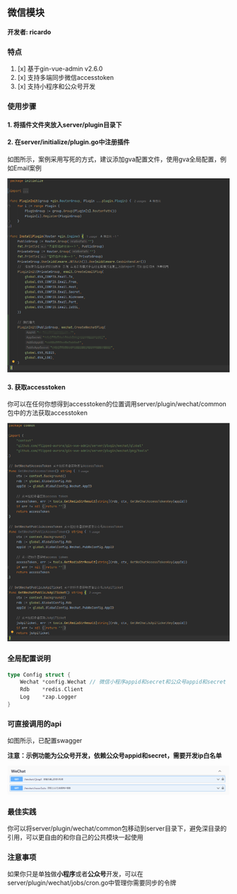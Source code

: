 ## 微信模块

#### 开发者: ricardo

### 特点

1. [x] 基于gin-vue-admin v2.6.0
2. [x] 支持多端同步微信accesstoken
3. [x] 支持小程序和公众号开发

### 使用步骤

#### 1. 将插件文件夹放入server/plugin目录下

#### 2. 在server/initialize/plugin.go中注册插件

如图所示，案例采用写死的方式，建议添加gva配置文件，使用gva全局配置，例如Email案例

![img_1.png](img_1.png)

#### 3. 获取accesstoken

你可以在任何你想得到accesstoken的位置调用server/plugin/wechat/common包中的方法获取accesstoken

![img.png](img.png)


### 全局配置说明

```go
type Config struct {
	Wechat *config.Wechat // 微信小程序appid和secret和公众号appid和secret
	Rdb    *redis.Client
	Log    *zap.Logger
}
```

### 可直接调用的api

如图所示，已配置swagger

**注意：示例功能为公众号开发，依赖公众号appid和secret，需要开发ip白名单**

![img_2.png](img_2.png)

### 最佳实践

你可以将server/plugin/wechat/common包移动到server目录下，避免深目录的引用，可以更自由的和你自己的公共模块一起使用

### 注意事项

如果你只是单独做**小程序**或者**公众号**开发，可以在server/plugin/wechat/jobs/cron.go中管理你需要同步的令牌
